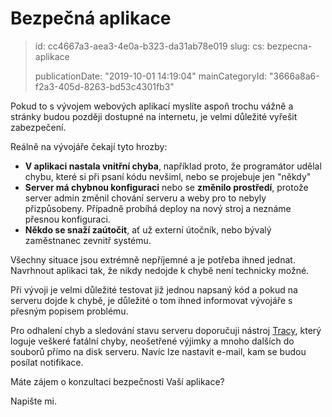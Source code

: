 Bezpečná aplikace
=================

> id: cc4667a3-aea3-4e0a-b323-da31ab78e019
> slug:
> 	cs: bezpecna-aplikace
> 
> publicationDate: "2019-10-01 14:19:04"
> mainCategoryId: "3666a8a6-f2a3-405d-8263-bd53c4301fb3"

Pokud to s vývojem webových aplikací myslíte aspoň trochu vážně a stránky budou později dostupné na internetu, je velmi důležité vyřešit zabezpečení.

Reálně na vývojáře čekají tyto hrozby:

- **V aplikaci nastala vnitřní chyba**, například proto, že programátor udělal chybu, které si při psaní kódu nevšiml, nebo se projebuje jen "někdy"
- **Server má chybnou konfiguraci** nebo se **změnilo prostředí**, protože server admin změnil chování serveru a weby pro to nebyly přizpůsobeny. Případně probíhá deploy na nový stroj a neznáme přesnou konfiguraci.
- **Někdo se snaží zaútočit**, ať už externí útočník, nebo bývalý zaměstnanec zevnitř systému.

Všechny situace jsou extrémně nepříjemné a je potřeba ihned jednat. Navrhnout aplikaci tak, že nikdy nedojde k chybě není technicky možné.

Při vývoji je velmi důležité testovat již jednou napsaný kód a pokud na serveru dojde k chybě, je důležité o tom ihned informovat vývojáře s přesným popisem problému.

Pro odhalení chyb a sledování stavu serveru doporučuji nástroj <a href="https://tracy.nette.org/">Tracy</a>, který loguje veškeré fatální chyby, neošetřené výjimky a mnoho dalších do souborů přímo na disk serveru. Navíc lze nastavit e-mail, kam se budou posílat notifikace.

Máte zájem o konzultaci bezpečnosti Vaší aplikace?

Napište mi.
